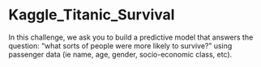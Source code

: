 # Kaggle_Titanic_Survival
 In this challenge, we ask you to build a predictive model that answers the question: “what sorts of people were more likely to survive?” using passenger data (ie name, age, gender, socio-economic class, etc).
